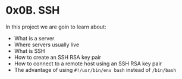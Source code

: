 # 0x0B. SSH

In this project we are goin to learn about: 

-   What is a server
-   Where servers usually live
-   What is SSH
-   How to create an SSH RSA key pair
-   How to connect to a remote host using an SSH RSA key pair
-   The advantage of using  `#!/usr/bin/env bash`  instead of  `/bin/bash`
